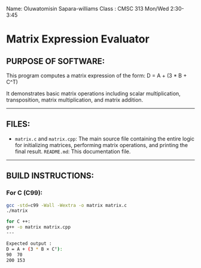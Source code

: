 Name: Oluwatomisin Sapara-williams 
Class : CMSC 313 Mon/Wed 2:30-3:45
# Matrix Expression Evaluator

## PURPOSE OF SOFTWARE:
This program computes a matrix expression of the form:
D = A + (3 * B + C^T)

It demonstrates basic matrix operations including scalar multiplication, transposition, matrix multiplication, and matrix addition. 

---

## FILES:
- `matrix.c` and `matrix.cpp`: The main source file containing the entire logic for initializing matrices, performing matrix operations, and printing the final result.
 `README.md`: This documentation file.


---

## BUILD INSTRUCTIONS:

### For C (C99):
```bash
gcc -std=c99 -Wall -Wextra -o matrix matrix.c
./matrix

for C ++:
g++ -o matrix matrix.cpp
---

Expected output :
D = A + (3 * B × Cᵀ):
90  70
200 153


